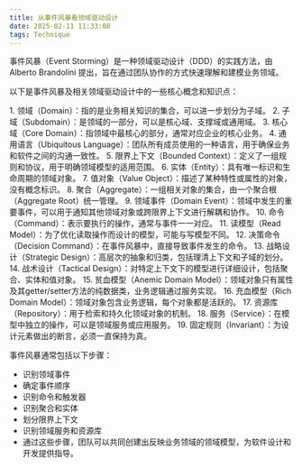 ```yaml
---
title: 从事件风暴看领域驱动设计
date: 2025-02-11 11:33:08
tags: Technique
---
```


事件风暴（Event Storming）是一种领域驱动设计（DDD）的实践方法，由 Alberto Brandolini 提出，旨在通过团队协作的方式快速理解和建模业务领域。

以下是事件风暴及相关领域驱动设计中的一些核心概念和知识点：

1. 领域（Domain）：指的是业务相关知识的集合，可以进一步划分为子域。
2. 子域（Subdomain）：是领域的一部分，可以是核心域、支撑域或通用域。
3. 核心域（Core Domain）：指领域中最核心的部分，通常对应企业的核心业务。
4. 通用语言（Ubiquitous Language）：团队所有成员使用的一种语言，用于确保业务和软件之间的沟通一致性。
5. 限界上下文（Bounded Context）：定义了一组规则和协议，用于明确领域模型的适用范围。
6. 实体（Entity）：具有唯一标识和生命周期的领域对象。
7. 值对象（Value Object）：描述了某种特性或属性的对象，没有概念标识。
8. 聚合（Aggregate）：一组相关对象的集合，由一个聚合根（Aggregate Root）统一管理。
9. 领域事件（Domain Event）：领域中发生的重要事件，可以用于通知其他领域对象或跨限界上下文进行解耦和协作。
10. 命令（Command）：表示要执行的操作，通常与事件一一对应。
11. 读模型（Read Model）：为了优化读取操作而设计的模型，可能与写模型不同。
12. 决策命令（Decision Command）：在事件风暴中，直接导致事件发生的命令。
13. 战略设计（Strategic Design）：高层次的抽象和归类，包括理清上下文和子域的划分。
14. 战术设计（Tactical Design）：对特定上下文下的模型进行详细设计，包括聚合、实体和值对象。
15. 贫血模型（Anemic Domain Model）：领域对象只有属性及其getter/setter方法的纯数据类，业务逻辑通过服务实现。
16. 充血模型（Rich Domain Model）：领域对象包含业务逻辑，每个对象都是活跃的。
17. 资源库（Repository）：用于检索和持久化领域对象的机制。
18. 服务（Service）：在模型中独立的操作，可以是领域服务或应用服务。
19. 固定规则（Invariant）：为设计元素做出的断言，必须一直保持为真。

事件风暴通常包括以下步骤：

- 识别领域事件
- 确定事件顺序
- 识别命令和触发器
- 识别聚合和实体
- 划分限界上下文
- 识别领域服务和资源库
- 通过这些步骤，团队可以共同创建出反映业务领域的领域模型，为软件设计和开发提供指导。

